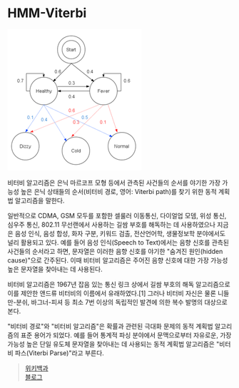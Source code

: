 # HMM-Viterbi

![](hmm.png)


 비터비 알고리즘은 은닉 마르코프 모형 등에서 관측된 사건들의 순서를 야기한 가장 가능성 높은 은닉 상태들의 순서(비터비 경로, 영어: Viterbi path)를 찾기 위한 동적 계획법 알고리즘을 말한다.

 일반적으로 CDMA, GSM 모두를 포함한 셀룰러 이동통신, 다이얼업 모뎀, 위성 통신, 심우주 통신, 802.11 무선랜에서 사용하는 길쌈 부호를 해독하는 데 사용하였으나 지금은 음성 인식, 음성 합성, 화자 구분, 키워드 검출, 전산언어학, 생물정보학 분야에서도 널리 활용되고 있다. 예를 들어 음성 인식(Speech to Text)에서는 음향 신호를 관측된 사건들의 순서라고 하면, 문자열은 이러한 음향 신호를 야기한 "숨겨진 원인(hidden cause)"으로 간주된다. 이때 비터비 알고리즘은 주어진 음향 신호에 대한 가장 가능성 높은 문자열을 찾아내는 데 사용된다.

 비터비 알고리즘은 1967년 잡음 있는 통신 링크 상에서 길쌈 부호의 해독 알고리즘으로 이를 제안한 앤드류 비터비의 이름에서 유래하였다.[1] 그러나 비터비 자신은 물론 니들만-분쉬, 바그너-피셔 등 최소 7번 이상의 독립적인 발견에 의한 복수 발명의 대상으로 본다.

 "비터비 경로"와 "비터비 알고리즘"은 확률과 관련된 극대화 문제의 동적 계획법 알고리즘의 표준 용어가 되었다. 예를 들어 통계적 파싱 분야에서 문맥으로부터 자유로운, 가장 가능성 높은 단일 유도체 문자열을 찾아내는 데 사용되는 동적 계획법 알고리즘은 "비터비 파스(Viterbi Parse)"라고 부른다.

> [위키백과](https://ko.wikipedia.org/wiki/%EB%B9%84%ED%84%B0%EB%B9%84_%EC%95%8C%EA%B3%A0%EB%A6%AC%EC%A6%98)  
> [블로그](https://hipgyung.tistory.com/95)
